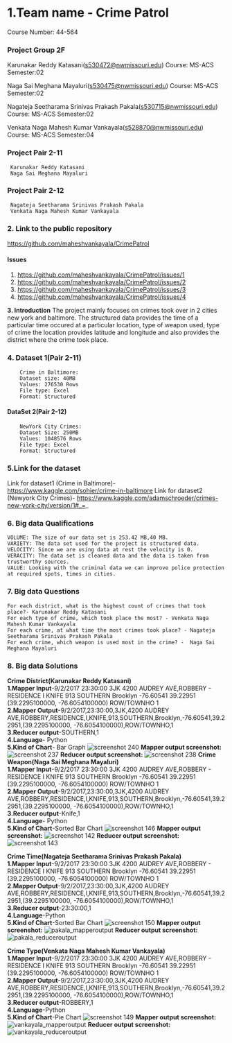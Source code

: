 # 1.Team name - Crime Patrol
Course Number: 44-564
### Project Group 2F

   Karunakar Reddy Katasani(s530472@nwmissouri.edu)
     Course: MS-ACS
     Semester:02

   Naga Sai Meghana Mayaluri(s530475@nwmissouri.edu)
     Course: MS-ACS
     Semester:02

   Nagateja Seetharama Srinivas Prakash Pakala(s530715@nwmissouri.edu)
     Course: MS-ACS
     Semester:02

   Venkata Naga Mahesh Kumar Vankayala(s528870@nwmissouri.edu)
     Course: MS-ACS
     Semester:04
### Project Pair 2-11

     Karunakar Reddy Katasani
     Naga Sai Meghana Mayaluri

### Project Pair 2-12

     Nagateja Seetharama Srinivas Prakash Pakala
     Venkata Naga Mahesh Kumar Vankayala

### 2. Link to the public repository
   https://github.com/maheshvankayala/CrimePatrol

#### Issues
  1. https://github.com/maheshvankayala/CrimePatrol/issues/1
  2. https://github.com/maheshvankayala/CrimePatrol/issues/2
  3. https://github.com/maheshvankayala/CrimePatrol/issues/3
  4. https://github.com/maheshvankayala/CrimePatrol/issues/4  


**3. Introduction**
    The project mainly focuses on crimes took over in 2 cities new york and baltimore.
    The structured data provides the time of a particular time occured at a particular location, type of weapon used,
    type of crime the location provides latitude and longitude and also provides the district where the crime took place.

### 4. Dataset 1(Pair 2-11)
        Crime in Baltimore:
        Dataset size: 40MB
        Values: 276530 Rows
        File type: Excel
        Format: Structured

#### DataSet 2(Pair 2-12)
        NewYork City Crimes:
        Dataset Size: 250MB
        Values: 1048576 Rows
        File type: Excel
        Format: Structured

### 5.Link for the dataset
Link for dataset1 (Crime in Baltimore)- https://www.kaggle.com/sohier/crime-in-baltimore
Link for dataset2 (Newyork City Crimes)- https://www.kaggle.com/adamschroeder/crimes-new-york-city/version/1#_=_

### 6. Big data Qualifications
    VOLUME: The size of our data set is 253.42 MB,40 MB.
    VARIETY: The data set used for the project is structured data.
    VELOCITY: Since we are using data at rest the velocity is 0.
    VERACITY: The data set is cleaned data and the data is taken from trustworthy sources.
    VALUE: Looking with the criminal data we can improve police protection at required spots, times in cities.

### 7. Big data Questions
    For each district, what is the highest count of crimes that took place?- Karunakar Reddy Katasani
    For each type of crime, which took place the most? - Venkata Naga Mahesh Kumar Vankayala
    For each crime, at what time the most crimes took place? - Nagateja Seetharama Srinivas Prakash Pakala
    For each crime, which weapon is used most in the crime? -  Naga Sai Meghana Mayaluri

### 8. Big data Solutions  
**Crime District(Karunakar Reddy Katasani)**  
        **1.Mapper Input**-9/2/2017 23:30:00 3JK 4200 AUDREY AVE,ROBBERY - RESIDENCE I KNIFE 913 SOUTHERN Brooklyn -76.60541 39.22951 (39.2295100000, -76.6054100000) ROW/TOWNHO 1  
        **2.Mapper Output**-9/2/2017,23:30:00,3JK,4200 AUDREY AVE,ROBBERY,RESIDENCE,I,KNIFE,913,SOUTHERN,Brooklyn,-76.60541,39.22951,(39.2295100000, -76.6054100000),ROW/TOWNHO,1  
        **3.Reducer output**-SOUTHERN,1  
        **4.Language**- Python  
        **5.Kind of Chart**- Bar Graph 
       ![screenshot 240](https://user-images.githubusercontent.com/31742996/38780308-2dc19e58-409a-11e8-9d73-14e776ea79e7.png)
        **Mapper output screenshot:**
         ![screenshot 237](https://user-images.githubusercontent.com/31742996/38780254-2d51073e-4099-11e8-8f61-829d40950009.png)
        **Reducer output screenshot:**
        ![screenshot 238](https://user-images.githubusercontent.com/31742996/38780313-45fc9374-409a-11e8-99e1-49c947f5c17e.png)
**Crime Weapon(Naga Sai Meghana Mayaluri)**  
        **1.Mapper Input**-9/2/2017 23:30:00 3JK 4200 AUDREY AVE,ROBBERY - RESIDENCE I KNIFE 913 SOUTHERN Brooklyn -76.60541 39.22951 (39.2295100000, -76.6054100000) ROW/TOWNHO 1  
        **2.Mapper Output**-9/2/2017,23:30:00,3JK,4200 AUDREY AVE,ROBBERY,RESIDENCE,I,KNIFE,913,SOUTHERN,Brooklyn,-76.60541,39.22951,(39.2295100000, -76.6054100000),ROW/TOWNHO,1  
        **3.Reducer output**-Knife,1  
        **4.Language**- Python  
        **5.Kind of Chart**-Sorted Bar Chart 
        ![screenshot 146](https://user-images.githubusercontent.com/31742996/38780388-0d402fc2-409b-11e8-9003-df9855dbb6ec.png)
        **Mapper output screenshot:**
        ![screenshot 142](https://user-images.githubusercontent.com/31742996/38780393-21169f0e-409b-11e8-8ae2-9cd0b0fade91.png)
        **Reducer output screenshot:**
        ![screenshot 143](https://user-images.githubusercontent.com/31742996/38780398-321e3f50-409b-11e8-9e49-ea0bba6d6960.png)

**Crime Time(Nagateja Seetharama Srinivas Prakash Pakala)**  
        **1.Mapper Input**-9/2/2017 23:30:00 3JK 4200 AUDREY AVE,ROBBERY - RESIDENCE I KNIFE 913 SOUTHERN Brooklyn -76.60541 39.22951 (39.2295100000, -76.6054100000) ROW/TOWNHO 1  
        **2.Mapper Output**-9/2/2017,23:30:00,3JK,4200 AUDREY AVE,ROBBERY,RESIDENCE,I,KNIFE,913,SOUTHERN,Brooklyn,-76.60541,39.22951,(39.2295100000, -76.6054100000),ROW/TOWNHO,1  
        **3.Reducer output**-23:30:00,1  
        **4.Language**-Python  
         **5.Kind of Chart**-Sorted Bar Chart
         ![screenshot 150](https://user-images.githubusercontent.com/31742996/38787553-4584f206-40f4-11e8-8b7c-24292f0823f1.png)
         **Mapper output screenshot:**
         ![pakala_mapperoutput](https://user-images.githubusercontent.com/31742996/38784604-df20c25c-40d9-11e8-8899-725dfb52ad8c.png)
         **Reducer output screenshot:**
         ![pakala_reduceroutput](https://user-images.githubusercontent.com/31742996/38784609-f03f21dc-40d9-11e8-9081-cd2c25ace6c2.png)
         
**Crime Type(Venkata Naga Mahesh Kumar Vankayala)**  
        **1.Mapper Input**-9/2/2017 23:30:00 3JK 4200 AUDREY AVE,ROBBERY - RESIDENCE I KNIFE 913 SOUTHERN Brooklyn -76.60541 39.22951 (39.2295100000, -76.6054100000) ROW/TOWNHO 1  
        **2.Mapper Output**-9/2/2017,23:30:00,3JK,4200 AUDREY AVE,ROBBERY,RESIDENCE,I,KNIFE,913,SOUTHERN,Brooklyn,-76.60541,39.22951,(39.2295100000, -76.6054100000),ROW/TOWNHO,1  
        **3.Reducer output**-ROBBERY,1  
        **4.Language**-Python  
        **5.Kind of Chart**-Pie Chart 
        ![screenshot 149](https://user-images.githubusercontent.com/31742996/38787508-ebf5fbe0-40f3-11e8-9908-175d4a0645f6.png)
        **Mapper output screenshot:**
        ![vankayala_mapperoutput](https://user-images.githubusercontent.com/31742996/38784626-3f2d0d0e-40da-11e8-9437-657d5ff0f00a.png)
        **Reducer output screenshot:**
        ![vankayala_reduceroutput](https://user-images.githubusercontent.com/31742996/38784631-469d837a-40da-11e8-8d22-902fc581c975.png)
